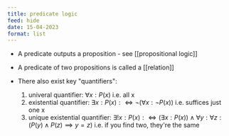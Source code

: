 ```yaml
---
title: predicate logic
feed: hide
date: 15-04-2023
format: list
---
```



- A predicate outputs a proposition - see [[propositional logic]]
- A predicate of two propositions is called a [[relation]]

- There also exist key "quantifiers":
	1. univeral quantifier: $\forall x: P(x)$ i.e. all x
	2. existential quantifier: $\exists x: P(x):\iff \neg(\forall x: \neg P(x))$ i.e. suffices just one x
	3. unique existential quantifier: $\exists ! x: P(x): \iff (\exists x: P(x)) \land \forall y: \forall z: (P(y)\land P(z)\implies y=z)$ i.e. if you find two, they're the same
